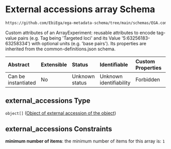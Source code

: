 # External accessions array Schema

```txt
https://github.com/EbiEga/ega-metadata-schema/tree/main/schemas/EGA.common-definitions.json#/definitions/object_core_id/properties/external_accessions
```

Custom attributes of an ArrayExperiment: reusable attributes to encode tag-value pairs (e.g. Tag being 'Targeted loci' and its Value '5:63256183-63258334') with optional units (e.g. 'base pairs'). Its properties are inherited from the common-definitions.json schema.

| Abstract            | Extensible | Status         | Identifiable            | Custom Properties | Additional Properties | Access Restrictions | Defined In                                                                                |
| :------------------ | :--------- | :------------- | :---------------------- | :---------------- | :-------------------- | :------------------ | :---------------------------------------------------------------------------------------- |
| Can be instantiated | No         | Unknown status | Unknown identifiability | Forbidden         | Forbidden             | none                | [EGA.common-definitions.json*](../out/EGA.common-definitions.json "open original schema") |

## external_accessions Type

`object[]` ([Object of external accession of the object](ega-2-definitions-object-of-external-accession-of-the-object.md))

## external_accessions Constraints

**minimum number of items**: the minimum number of items for this array is: `1`
